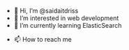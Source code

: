 - 👋 Hi, I’m @saidaitdriss
- 👀 I’m interested in web development
- 🌱 I’m currently learning ElasticSearch
<!--- 💞️ I’m looking to collaborate on ...--->
- 📫 How to reach me

<!---
saidaitdriss/saidaitdriss is a ✨ special ✨ repository because its `README.md` (this file) appears on your GitHub profile.
You can click the Preview link to take a look at your changes.
--->
